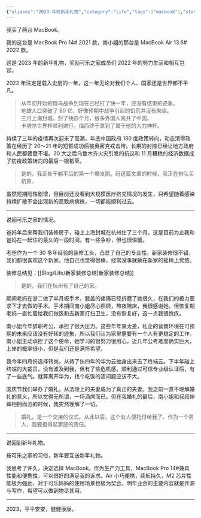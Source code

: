 ```yaml
---
{"aliases":"2023 年的新年礼物","category":"life","tags":["macbook"],"status":"published","link":"NA","date created":"2022-12-22 Thu 07:55:46","date modified":"2024-02-25 Sun 00:04:17","dg-publish":true,"permalink":"/Blog/Life/2023 年的新年礼物/","dgPassFrontmatter":true,"created":"2022-12-22 Thu 07:55:46","updated":"2024-02-25 Sun 00:04:17"}
---
```



我买了两台 MacBook。

我的这台是 MacBook Pro 14# 2021 款，南小姐的那台是 MacBook Air 13.6# 2022 款。

这是 2023 年的新年礼物，奖励可乐之家成员们 2022 年的努力生活和相互包容。

2022 年注定是载入史册的一年，这一年无论对我们个人、国家还是世界都不平凡。

> 从年初开始的俄乌战争到现在已经打了快一年，还没有结束的迹象。  
> 地球人口突破了 80 亿，好像预期中战争引起的饥荒并没有来临。  
> 三月上海封城，封了快四个月，很多外国人离开了中国。  
> 卡塔尔世界杯顺利进行，梅西终于拿到了属于他的大力神杯。

持续了三年的疫情再次迎来了高潮，年底中国政府 180 度政策转向，动态清零政策在经历了 20～21 年的短暂成功后被奥密克戎击垮。长期的封控已经让地方政府和人民都疲惫不堪。20 大之后乌鲁木齐火灾引发的抗议和 11 月糟糕的经济数据成了防疫政策转向的最后一根稻草。

>是的，我正处于躺平后的第一个爆发期。码这篇文章的时候，我正在排队买抗原。

虽然短期阳性剧增，但目前还没看到大规模医疗挤兑情况的发生，只希望随着感染持续扩散不会出现新的高致病病株，一切都能顺利过去。

---

说回可乐之家的情况。

爸妈年后来帮我们装修房子，碰上上海封城在杭州住了三个月，这是目前为止我和爸妈在一起住的最久的一段时间。有一些争吵，但也很温暖。

老爸作为一个 30 多年经验的装修工头，凸显了自己的专业性。新家装修很不错，我们都很喜欢这个新家。他自己也觉得很棒，经常没事就躺在新家的摇椅上晃悠。

装修总结见：[[Blog/Life/新家装修总结\|新家装修总结]]

>是的，我们在杭州有了自己的家。

期间老妈在浙二做了半月板手术，膝盖的疼痛已经折磨了她很久，在我们的极力要求下才去做的手术。手术期间南小姐尽心照顾，熬夜陪床，我很感谢她。但恢复期老妈一直忙着给我们做饭和去新家打扫卫生，没有恢复好，这一点我很愧疚。

南小姐今年辞职考公，承担了很大压力。这些年年景太差，私企的营商环境在可预期的未来应该没有好转的迹象，所以我们认为家里需要有一个人有更稳定的工作。南小姐主动承担了这个使命，她学习的很努力很用心，近几年公考难度确实巨大，上岸的概率很小，但是我们还是满怀希望。

我今年四月份选择转岗，从待了快四年的华为云抽身出来去了终端云。下半年碰上终端的大裁员，没有波及到我，但有了些危机感。顺利通过可信专业级认证后，有了一些底气。就算离开华为，找个吃饭的活问题应该不大。

国庆节我们举办了婚礼，从法理上的夫妻成为了真正的夫妻。我之前一直不理解婚礼的意义，所以觉得无所谓，一场酒席而已。但在我婚礼的最后，南小姐和叔叔婶婶相拥而泣的时候，我突然理解了一切。

> 婚礼，是一个交接的仪式。从此以后，这个女人便托付给我了。作为一个男人，我要担得起家庭的责任。

---

说回到新年礼物。

按可乐之家的习俗，新年要互送新年礼物。

我思考了许久，决定选择 MacBook。作为生产力工具，MacBook Pro 14#兼具性能和便携性，可以很好的满足我的诉求。Air 小巧便携，续航持久，M2 芯片性能极为强劲，对于可乐妈妈的使用场景也极为契合。明年业余的主要内容就是开源与写作，希望可以做到物尽其用。

---

2023，平平安安，健健康康。
